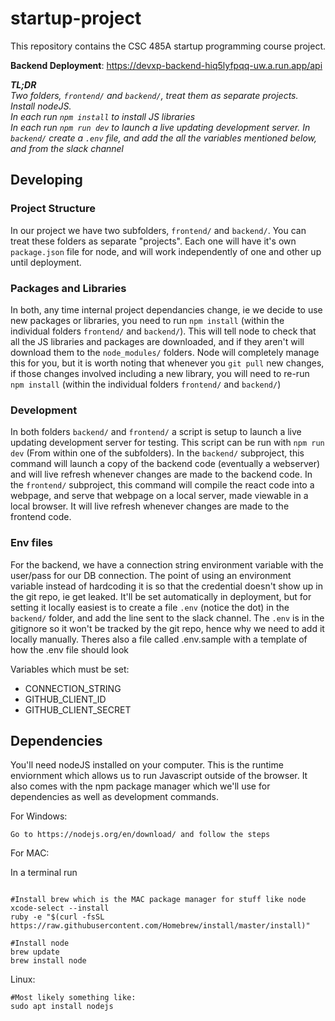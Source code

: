 # startup-project
This repository contains the CSC 485A startup programming course project.  

**Backend Deployment**: https://devxp-backend-hiq5lyfpqq-uw.a.run.app/api


***TL;DR***  
*Two folders, `frontend/` and `backend/`, treat them as separate projects.*  
*Install nodeJS.*  
*In each run `npm install` to install JS libraries*  
*In each run `npm run dev` to launch a live updating development server.*
*In `backend/` create a `.env` file, and add the all the variables mentioned below, and from the slack channel*

## Developing

### Project Structure

In our project we have two subfolders, `frontend/` and `backend/`. You can treat these folders as separate "projects". Each one will have it's own `package.json` file for node, and will work independently of one and other up until deployment.  

### Packages and Libraries

In both, any time internal project dependancies change, ie we decide to use new packages or libraries, you need to run `npm install` (within the individual folders `frontend/` and `backend/`). This will tell node to check that all the JS libraries and packages are downloaded, and if they aren't will download them to the `node_modules/` folders. Node will completely manage this for you, but it is worth noting that whenever you `git pull` new changes, if those changes involved including a new library, you will need to re-run `npm install` (within the individual folders `frontend/` and `backend/`)  

### Development

In both folders `backend/` and `frontend/` a script is setup to launch a live updating development server for testing. This script can be run with `npm run dev` (From within one of the subfolders). In the `backend/` subproject, this command will launch a copy of the backend code (eventually a webserver) and will live refresh whenever changes are made to the backend code. In the `frontend/` subproject, this command will compile the react code into a webpage, and serve that webpage on a local server, made viewable in a local browser. It will live refresh whenever changes are made to the frontend code.  

### Env files

For the backend, we have a connection string environment variable with the user/pass for our DB connection. The point of using an environment variable instead of hardcoding it is so that the credential doesn't show up in the git repo, ie get leaked. It'll be set automatically in deployment, but for setting it locally easiest is to create a file `.env` (notice the dot) in the `backend/` folder, and add the line sent to the slack channel.
The `.env` is in the gitignore so it won't be tracked by the git repo, hence why we need to add it locally manually. Theres also a file called .env.sample with a template of how the .env file should look

Variables which must be set:
 - CONNECTION_STRING
 - GITHUB_CLIENT_ID
 - GITHUB_CLIENT_SECRET


## Dependencies

You'll need nodeJS installed on your computer. This is the runtime enviornment which allows us to run Javascript outside of the browser. It also comes with the npm package manager which we'll use for dependencies as well as development commands.  

For Windows:  
```
Go to https://nodejs.org/en/download/ and follow the steps
```

For MAC:  

In a terminal run  
```

#Install brew which is the MAC package manager for stuff like node
xcode-select --install
ruby -e "$(curl -fsSL https://raw.githubusercontent.com/Homebrew/install/master/install)"

#Install node
brew update
brew install node
```

Linux:  

```
#Most likely something like:
sudo apt install nodejs
```

